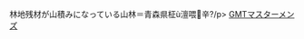 林地残材が山積みになっている山林＝青森県柾ù澶喂辛?/p>
 <a href="http://www.stevegevurtz.com/admin/shopwatchjp.asp?cheap=products-c361.html" title="GMTマスターメンズ">GMTマスターメンズ</a>